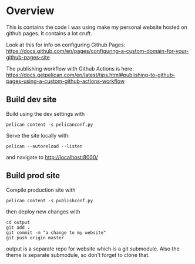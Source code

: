 # Overview

This is contains the code I was using make my personal website hosted on github pages. It contains a lot cruft.

Look at this for info on configuring Github Pages: <https://docs.github.com/en/pages/configuring-a-custom-domain-for-your-github-pages-site>

The publishing workflow with Github Actions is here: <https://docs.getpelican.com/en/latest/tips.html#publishing-to-github-pages-using-a-custom-github-actions-workflow>

## Build dev site

Build using the dev settings with

```
pelican content -s pelicanconf.py
```

Serve the site locally with:

```
pelican --autoreload --listen
```

and navigate to <http://localhost:8000/>

## Build prod site

Compile production site with

```
pelican content -s publishconf.py
```

then deploy new changes with

```
cd output
git add .
git commit -m "a change to my website"
git push origin master
```

output is a separate repo for website which is a git submodule. Also the theme is separate submodule, so don't forget to clone that.
